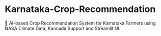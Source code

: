 # Karnataka-Crop-Recommendation
🌾 AI-based Crop Recommendation System for Karnataka Farmers using NASA Climate Data, Kannada Support and Streamlit UI.
